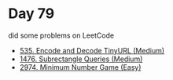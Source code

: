 # Day 79

did some problems on LeetCode

- [535. Encode and Decode TinyURL (Medium)](https://leetcode.com/problems/encode-and-decode-tinyurl/description/)
- [1476. Subrectangle Queries (Medium)](https://leetcode.com/problems/subrectangle-queries/description/)
- [2974. Minimum Number Game (Easy)](https://leetcode.com/problems/minimum-number-game/description/)
